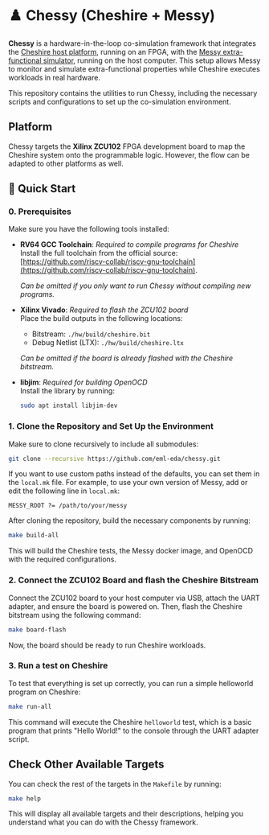 # ♟️ Chessy (Cheshire + Messy)

**Chessy** is a hardware-in-the-loop co-simulation framework that integrates the [Cheshire host platform](https://github.com/pulp-platform/cheshire), running on an FPGA, with the [Messy extra-functional simulator](https://github.com/eml-eda/messy), running on the host computer. This setup allows Messy to monitor and simulate extra-functional properties while Cheshire executes workloads in real hardware.

This repository contains the utilities to run Chessy, including the necessary scripts and configurations to set up the co-simulation environment.

## Platform

Chessy targets the **Xilinx ZCU102** FPGA development board to map the Cheshire system onto the programmable logic. However, the flow can be adapted to other platforms as well.

## 🚀 Quick Start

### 0. Prerequisites

Make sure you have the following tools installed:

- **RV64 GCC Toolchain**: _Required to compile programs for Cheshire_  
  Install the full toolchain from the official source: [https://github.com/riscv-collab/riscv-gnu-toolchain](https://github.com/riscv-collab/riscv-gnu-toolchain).
  
  _Can be omitted if you only want to run Chessy without compiling new programs._

- **Xilinx Vivado**: _Required to flash the ZCU102 board_   
  Place the build outputs in the following locations:
  - Bitstream: `./hw/build/cheshire.bit`
  - Debug Netlist (LTX): `./hw/build/cheshire.ltx`

  _Can be omitted if the board is already flashed with the Cheshire bitstream._

- **libjim**: _Required for building OpenOCD_   
  Install the library by running:
  ```bash
  sudo apt install libjim-dev
  ```

### 1. Clone the Repository and Set Up the Environment

Make sure to clone recursively to include all submodules:

```bash
git clone --recursive https://github.com/eml-eda/chessy.git
```

If you want to use custom paths instead of the defaults, you can set them in the `local.mk` file. For example, to use your own version of Messy, add or edit the following line in `local.mk`:

```make
MESSY_ROOT ?= /path/to/your/messy
```

After cloning the repository, build the necessary components by running:

```bash
make build-all
```

This will build the Cheshire tests, the Messy docker image, and OpenOCD with the required configurations.

### 2. Connect the ZCU102 Board and flash the Cheshire Bitstream
Connect the ZCU102 board to your host computer via USB, attach the UART adapter, and ensure the board is powered on. Then, flash the Cheshire bitstream using the following command:

```bash
make board-flash
```

Now, the board should be ready to run Cheshire workloads.

### 3. Run a test on Cheshire

To test that everything is set up correctly, you can run a simple helloworld program on Cheshire:

```bash
make run-all
```
This command will execute the Cheshire `helloworld` test, which is a basic program that prints "Hello World!" to the console through the UART adapter script. 


## Check Other Available Targets

You can check the rest of the targets in the `Makefile` by running:

```bash
make help
```

This will display all available targets and their descriptions, helping you understand what you can do with the Chessy framework.